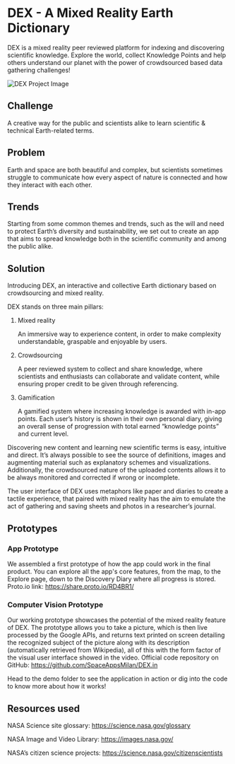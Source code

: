 # DEX - A Mixed Reality Earth Dictionary

DEX is a mixed reality peer reviewed platform for indexing and discovering scientific knowledge. Explore the world, collect Knowledge Points and help others understand our planet with the power of crowdsourced based data gathering challenges!

![DEX Project Image](https://api-2017.spaceappschallenge.org/team-photos/D-g_wlkkM3MZ4YTjgKsEAgzDH_g=/4995/width-800/)

## Challenge

A creative way for the public and scientists alike to learn scientific & technical Earth-related terms.

## Problem

Earth and space are both beautiful and complex, but scientists sometimes struggle to communicate how every aspect of nature is connected and how they interact with each other.

## Trends

Starting from some common themes and trends, such as the will and need to protect Earth’s diversity and sustainability, we set out to create an app that aims to spread knowledge both in the scientific community and among the public alike.

## Solution

Introducing DEX, an interactive and collective Earth dictionary based on crowdsourcing and mixed reality.

DEX stands on three main pillars:

1. Mixed reality

    An immersive way to experience content, in order to make complexity understandable, graspable and enjoyable by users.

2. Crowdsourcing

    A peer reviewed system to collect and share knowledge, where scientists and enthusiasts can collaborate and validate content, while ensuring proper credit to be given through referencing.

3. Gamification

    A gamified system where increasing knowledge is awarded with in-app points. Each user’s history is shown in their own personal diary, giving an overall sense of progression with total earned “knowledge points” and current level.

Discovering new content and learning new scientific terms is easy, intuitive and direct. It’s always possible to see the source of definitions, images and augmenting material such as explanatory schemes and visualizations. Additionally, the crowdsourced nature of the uploaded contents allows it to be always monitored and corrected if wrong or incomplete.

The user interface of DEX uses metaphors like paper and diaries to create a tactile experience, that paired with mixed reality has the aim to emulate the act of gathering and saving sheets and photos in a researcher’s journal.

## Prototypes

### App Prototype

We assembled a first prototype of how the app could work in the final product. You can explore all the app's core features, from the map, to the Explore page, down to the Discovery Diary where all progress is stored. Proto.io link: https://share.proto.io/RD4BR1/

### Computer Vision Prototype

Our working prototype showcases the potential of the mixed reality feature of DEX. The prototype allows you to take a picture, which is then live processed by the Google APIs, and returns text printed on screen detailing the recognized subject of the picture along with its description (automatically retrieved from Wikipedia), all of this with the form factor of the visual user interface showed in the video. Official code repository on GitHub: https://github.com/SpaceAppsMilan/DEX.in

Head to the demo folder to see the application in action or dig into the code to know more about how it works!

## Resources used

NASA Science site glossary: https://science.nasa.gov/glossary

NASA Image and Video Library: https://images.nasa.gov/

NASA’s citizen science projects: https://science.nasa.gov/citizenscientists


